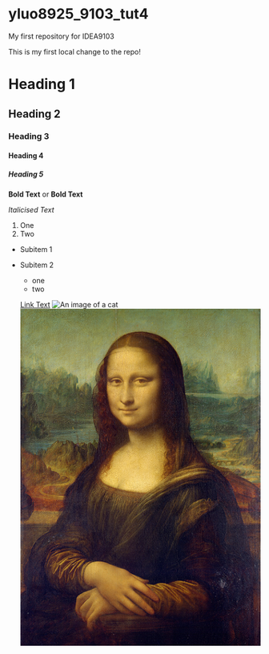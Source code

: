 # yluo8925_9103_tut4

My first repository for IDEA9103

This is my first local change to the repo!

# Heading 1
## Heading 2
### Heading 3
#### Heading 4 
##### Heading 5


**Bold Text** or __Bold Text__

*Italicised Text*

1. One
2. Two
- Subitem 1
- Subitem 2
   - one
   - two


   [Link Text](https://www.google.com)
   ![An image of a cat](https://images.pexels.com/photos/20787/pexels-photo.jpg?cs=srgb&dl=pexels-kmerriman-20787.jpg&fm=jpg)
![An image of Mona Lisa](assets/Mona_Lisa_by_Leonardo_da_Vinci_500_x_700.jpg)

